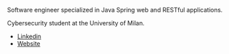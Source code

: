 Software engineer specialized in Java Spring web and RESTful applications. 

Cybersecurity student at the University of Milan.

* [Linkedin](https://www.linkedin.com/in/mattia-antonio-cimadomo-04016b242/) 
* [Website](https://www.mattiacimadomo.it/en/)


